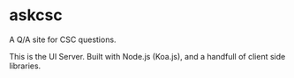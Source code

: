 # askcsc
A Q/A site for CSC questions. 

This is the UI Server. Built with Node.js (Koa.js), and a handfull of client side libraries. 
